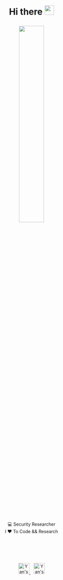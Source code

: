<h1>
	<p align="center">Hi there <a href="#"><img style="margin-top:-13px" width="30px" src="https://img.icons8.com/?size=256&id=1H52efUsDX7A&format=png"></a> </p>
</h1>

<p align="center">
	<a href="#">
	<img width="40%" src="https://github.com/user-attachments/assets/6b1111f6-35da-40b4-b38e-f19e4afc7906">
	</a>
</p>
<p align="center">
	<a>
	💻 Security Researcher
	</a>
	<br/>
	<a>
	I ❤ To Code && Research
	</a>
	<br/>
	
</p>
<h1>
	<br/>
</h1>
<p align="center">
	<a href="https://x.com/0x7F454C">
	<img alt="Yan's Twitter" width="32px" src="https://img.icons8.com/plasticine/100/twitterx.png" style="width:35px;text-decoration: none;">
	</a>
	<a>&ensp;</a>
	<a href="https://linkedin.com/in/yanoc">
	<img alt="Yan's LinkedIN" width="32px" src="https://img.icons8.com/plasticine/100/linkedin.png" style="width:35px;text-decoration: none;">
	</a>
</p>
